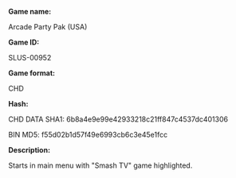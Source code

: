 ﻿**Game name:**

Arcade Party Pak (USA)

**Game ID:**

SLUS-00952

**Game format:**

CHD

**Hash:**

CHD DATA SHA1: 6b8a4e9e99e42933218c21ff847c4537dc401306

BIN MD5: f55d02b1d57f49e6993cb6c3e45e1fcc

**Description:**

Starts in main menu with "Smash TV" game highlighted.